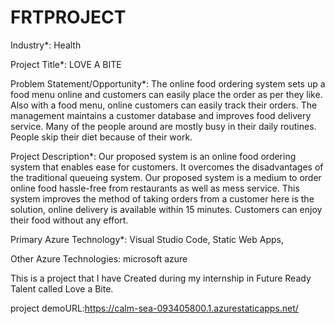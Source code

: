 # FRTPROJECT
Industry*:
Health

Project Title*:
LOVE A BITE

Problem Statement/Opportunity*:
The online food ordering system sets up a food menu online and customers can easily place the order as per they like. Also with a food menu, online customers can easily track their orders. The management maintains a customer database and improves food delivery service. Many of the people around are mostly busy in their daily routines. People skip their diet because of their work.

Project Description*:
Our proposed system is an online food ordering system that enables ease for customers. It overcomes the disadvantages of the traditional queueing system. Our proposed system is a medium to order online food hassle-free from restaurants as well as mess service. This system improves the method of taking orders from a customer here is the solution, online delivery is available within 15 minutes. Customers can enjoy their food without any effort.

Primary Azure Technology*:
Visual Studio Code, Static Web Apps,

Other Azure Technologies:
microsoft azure

This is a project that I have Created during my internship in Future Ready Talent called Love a Bite.

project demoURL:https://calm-sea-093405800.1.azurestaticapps.net/
